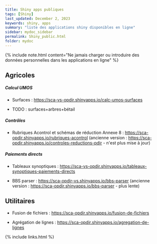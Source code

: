 ```yaml
---
title: Shiny apps publiques
tags: [Shiny]
last_updated: December 2, 2023
keywords: shiny, apps
summary: "liste des applications shiny disponibles en ligne"
sidebar: mydoc_sidebar
permalink: Shiny_public.html
folder: mydoc
---
```


{% include note.html content="Ne jamais charger ou introduire des données personnelles dans les applications en ligne" %}



## Agricoles


##### Calcul UMOS

* Surfaces : <https://sca-vs-opdir.shinyapps.io/calc-umos-surfaces>

* TODO : surfaces+arbres+bétail

##### Contrôles 

* Rubriques Acontrol et schémas de réduction Annexe 8 : <https://sca-opdir.shinyapps.io/rubriques-acontrol> (ancienne version : <https://sca-opdir.shinyapps.io/controles-reductions-pdir> - n'est plus mise à jour)


##### Paiements directs

* Tableaux synoptiques : <https://sca-vs-opdir.shinyapps.io/tableaux-synoptiques-paiements-directs>

* BBS parser : <https://sca-opdir-vs.shinyapps.io/bbs-parser> (ancienne version : <https://sca-opdir.shinyapps.io/bbs-parser> - plus lente)

## Utilitaires

* Fusion de fichiers : <https://sca-opdir.shinyapps.io/fusion-de-fichiers>

* Agrégation de lignes : <https://sca-opdir.shinyapps.io/agregation-de-lignes>

{% include links.html %}
